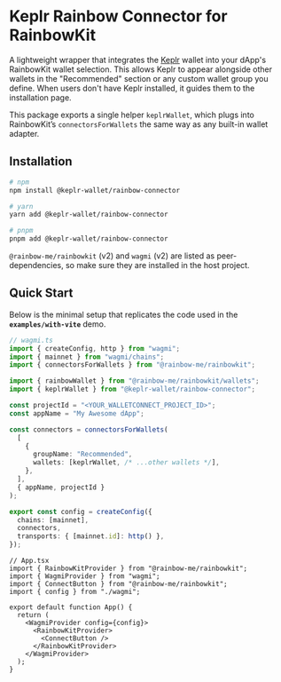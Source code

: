 # Keplr Rainbow Connector for RainbowKit

A lightweight wrapper that integrates the [Keplr](https://www.keplr.app/) wallet into your dApp's RainbowKit wallet selection. This allows Keplr to appear alongside other wallets in the "Recommended" section or any custom wallet group you define. When users don't have Keplr installed, it guides them to the installation page.

This package exports a single helper `keplrWallet`, which plugs into RainbowKit’s `connectorsForWallets` the same way as any built-in wallet adapter.


## Installation

```bash
# npm
npm install @keplr-wallet/rainbow-connector

# yarn
yarn add @keplr-wallet/rainbow-connector

# pnpm
pnpm add @keplr-wallet/rainbow-connector
```

`@rainbow-me/rainbowkit` (v2) and `wagmi` (v2) are listed as peer-dependencies, so make sure they are installed in the host project.


## Quick Start

Below is the minimal setup that replicates the code used in the **`examples/with-vite`** demo.

```ts
// wagmi.ts
import { createConfig, http } from "wagmi";
import { mainnet } from "wagmi/chains";
import { connectorsForWallets } from "@rainbow-me/rainbowkit";

import { rainbowWallet } from "@rainbow-me/rainbowkit/wallets";
import { keplrWallet } from "@keplr-wallet/rainbow-connector";

const projectId = "<YOUR_WALLETCONNECT_PROJECT_ID>";
const appName = "My Awesome dApp";

const connectors = connectorsForWallets(
  [
    {
      groupName: "Recommended",
      wallets: [keplrWallet, /* ...other wallets */],
    },
  ],
  { appName, projectId }
);

export const config = createConfig({
  chains: [mainnet],
  connectors,
  transports: { [mainnet.id]: http() },
});
```

```tsx
// App.tsx
import { RainbowKitProvider } from "@rainbow-me/rainbowkit";
import { WagmiProvider } from "wagmi";
import { ConnectButton } from "@rainbow-me/rainbowkit";
import { config } from "./wagmi";

export default function App() {
  return (
    <WagmiProvider config={config}>
      <RainbowKitProvider>
        <ConnectButton />
      </RainbowKitProvider>
    </WagmiProvider>
  );
}
```
